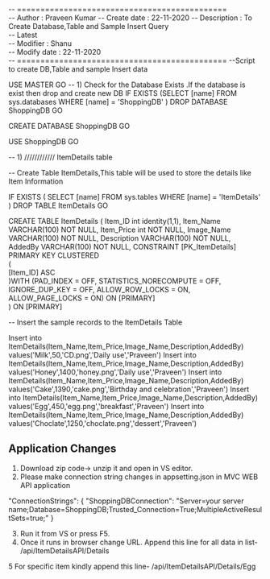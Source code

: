-- =============================================  
-- Author : Praveen Kumar
-- Create date : 22-11-2020
-- Description : To Create Database,Table and Sample Insert Query  
-- Latest  
-- Modifier : Shanu  
-- Modify date : 22-11-2020  
-- ============================================= 
--Script to create DB,Table and sample Insert data 

USE MASTER 
GO 
-- 1) Check for the Database Exists .If the database is exist then drop and create new DB 
IF EXISTS (SELECT [name] FROM sys.databases WHERE [name] = 'ShoppingDB' ) 
DROP DATABASE ShoppingDB 
GO 
 
CREATE DATABASE ShoppingDB 
GO 
 
USE ShoppingDB 
GO 
 
-- 1) //////////// ItemDetails table 

-- Create Table ItemDetails,This table will be used to store the details like Item Information  
 
IF EXISTS ( SELECT [name] FROM sys.tables WHERE [name] = 'ItemDetails' ) 
DROP TABLE ItemDetails 
GO 
 
CREATE TABLE ItemDetails 
( 
Item_ID int identity(1,1), 
Item_Name VARCHAR(100) NOT NULL, 
Item_Price int NOT NULL, 
Image_Name VARCHAR(100) NOT NULL, 
Description VARCHAR(100) NOT NULL, 
AddedBy VARCHAR(100) NOT NULL, 
CONSTRAINT [PK_ItemDetails] PRIMARY KEY CLUSTERED  
(  
[Item_ID] ASC  
)WITH (PAD_INDEX = OFF, STATISTICS_NORECOMPUTE = OFF, IGNORE_DUP_KEY = OFF, ALLOW_ROW_LOCKS = ON, ALLOW_PAGE_LOCKS = ON) ON [PRIMARY]  
) ON [PRIMARY]  

-- Insert the sample records to the ItemDetails Table

Insert into ItemDetails(Item_Name,Item_Price,Image_Name,Description,AddedBy) values('Milk',50,'CD.png','Daily use','Praveen') 
Insert into ItemDetails(Item_Name,Item_Price,Image_Name,Description,AddedBy) values('Honey',1400,'honey.png','Daily use','Praveen') 
Insert into ItemDetails(Item_Name,Item_Price,Image_Name,Description,AddedBy) values('Cake',1390,'cake.png','Birthday and celebration','Praveen') 
Insert into ItemDetails(Item_Name,Item_Price,Image_Name,Description,AddedBy) values('Egg',450,'egg.png','breakfast','Praveen') 
Insert into ItemDetails(Item_Name,Item_Price,Image_Name,Description,AddedBy) values('Choclate',1250,'choclate.png','dessert','Praveen') 
 

Application Changes
------------------------------------------
1. Download zip code-> unzip it and open in VS editor.
2. Please make connection string changes in appsetting.json in MVC WEB API application

 "ConnectionStrings": {
    "ShoppingDBConnection": "Server=your server name;Database=ShoppingDB;Trusted_Connection=True;MultipleActiveResultSets=true;"
  }

3. Run it from VS or press F5.
4. Once it runs in browser change URL. Append this line  for all data in list-        /api/ItemDetailsAPI/Details

5 For specific item kindly append this line-    /api/ItemDetailsAPI/Details/Egg

  


